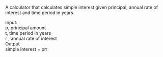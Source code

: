 A calculator that calculates simple interest given principal, annual rate of interest and time period in years.  
  
Input:  
       p, principal amount  
       t, time period in years  
       r , annual rate of interest  
Output  
       simple interest = p*t*r
